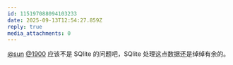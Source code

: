 ```yaml
---
id: 115197088094103233
date: 2025-09-13T12:54:27.859Z
reply: true
media_attachments: 0
---
```


<p><span class="h-card" translate="no"><a href="https://jiong.us/@sun" class="u-url mention" rel="nofollow noopener" target="_blank">@<span>sun</span></a></span> <span class="h-card" translate="no"><a href="https://social.1900.live/@1900" class="u-url mention" rel="nofollow noopener" target="_blank">@<span>1900</span></a></span> 应该不是 SQlite 的问题吧，SQlite 处理这点数据还是绰绰有余的。</p>
